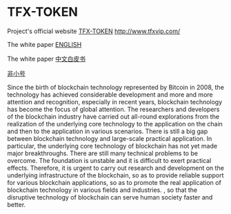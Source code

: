 # TFX-TOKEN

Project's official website   [TFX-TOKEN](http://www.tfxvip.com/)    http://www.tfxvip.com/  

The white paper [ENGLISH](https://github.com/TFX-DAO/TFX-TOKEN/blob/main/doc/TFX%20white%20paper(English).pdf)  

The white paper [中文白皮书](https://github.com/TFX-DAO/TFX-TOKEN/blob/main/doc/TFX%E5%8C%BA%E5%9D%97%E9%93%BE%E5%BA%94%E7%94%A8%E5%B9%B3%E5%8F%B0%E7%99%BD%E7%9A%AE%E4%B9%A6(%E4%B8%AD%E6%96%87%E7%89%88).pdf)

[非小号](https://m.feixiaohao.info/news/10780524.html)  


Since the birth of blockchain technology represented by Bitcoin in 2008, the technology has achieved considerable development and more and more attention and recognition, especially in recent years, blockchain technology has become the focus of global attention. The researchers and developers of the blockchain industry have carried out all-round explorations from the realization of the underlying core technology to the application on the chain and then to the application in various scenarios. There is still a big gap between blockchain technology and large-scale practical application. In particular, the underlying core technology of blockchain has not yet made major breakthroughs. There are still many technical problems to be overcome. The foundation is unstable and it is difficult to exert practical effects. Therefore, it is urgent to carry out research and development on the underlying infrastructure of the blockchain, so as to provide reliable support for various blockchain applications, so as to promote the real application of blockchain technology in various fields and industries. , so that the disruptive technology of blockchain can serve human society faster and better.


